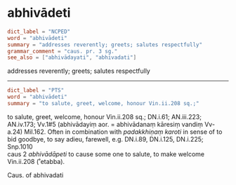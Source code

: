# abhivādeti

``` toml
dict_label = "NCPED"
word = "abhivādeti"
summary = "addresses reverently; greets; salutes respectfully"
grammar_comment = "caus. pr. 3 sg."
see_also = ["abhivādayati", "abhivadati"]
```

addresses reverently; greets; salutes respectfully

--------------------

``` toml
dict_label = "PTS"
word = "abhivādeti"
summary = "to salute, greet, welcome, honour Vin.ii.208 sq.;"
```

to salute, greet, welcome, honour Vin.ii.208 sq.; DN.i.61; AN.iii.223; AN.iv.173; Vv.1#5 (abhivādayiṃ aor. = abhivādanaṃ kāresiṃ vandiṃ Vv\-a.24) Mil.162. Often in combination with *padakkhiṇaṃ karoti* in sense of to bid goodbye, to say adieu, farewell, e.g. DN.i.89, DN.i.125, DN.i.225; Snp.1010  
caus 2 *abhivādāpeti* to cause some one to salute, to make welcome Vin.ii.208 (˚etabba).

Caus. of abhivadati

